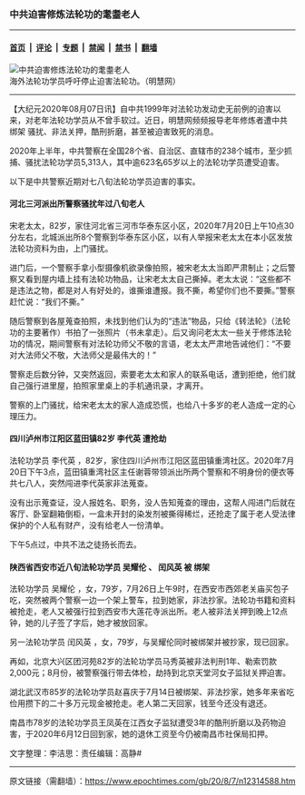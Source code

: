 ### 中共迫害修炼法轮功的耄耋老人

---

#### [首页](../../../..?n12314588) &nbsp;|&nbsp; [评论](../../../../../epoch-comment?n12314588) &nbsp;|&nbsp; [专题](../../../../../epoch-special?n12314588) &nbsp;|&nbsp; [禁闻](../../../../../epoch-news?n12314588) &nbsp;|&nbsp; [禁书](../../../../../books?n12314588) &nbsp;|&nbsp; [翻墙](https://github.com/gfw-breaker/nogfw/blob/master/README.md?n12314588)


<div><img alt="中共迫害修炼法轮功的耄耋老人" class="attachment-djy_600_400 size-djy_600_400 wp-post-image" src="https://i.epochtimes.com/assets/uploads/2020/08/2018-6-20-mh-dc-grand-parade-08-600x400.jpg"/>
<div class="caption">
 海外法轮功学员呼吁停止迫害法轮功。（明慧网）
</div></div><hr/><div class="post_content" id="artbody" itemprop="articleBody">
 <!-- article content begin -->
 <p>
  【大纪元2020年08月07日讯】自中共1999年对法轮功发动史无前例的迫害以来，对老年法轮功学员从不曾手软过。近日，明慧网频频报导老年修炼者遭中共
  <ok href="https://www.epochtimes.com/gb/tag/%E7%BB%91%E6%9E%B6.html">
   绑架
  </ok>
  骚扰、非法关押，酷刑折磨，甚至被迫害致死的消息。
 </p>
 <p>
  2020年上半年，中共警察在全国28个省、自治区、直辖市的238个城市，至少抓捕、骚扰法轮功学员5,313人，其中逾623名65岁以上的法轮功学员遭受迫害。
 </p>
 <p>
  以下是中共警察近期对七八旬法轮功学员迫害的事实。
 </p>
 <h4>
  <b>
   河北三河派出所警察骚扰年过八旬老人
  </b>
 </h4>
 <p>
  宋老太太，82岁，家住河北省三河市华泰东区小区，2020年7月20日上午10点30分左右，北城派出所8个警察到华泰东区小区，以有人举报宋老太太在本小区发放法轮功资料为由，上门骚扰。
 </p>
 <p>
  进门后，一个警察手拿小型摄像机欲录像拍照，被宋老太太当即严肃制止；之后警察又看到屋内墙上挂有法轮功物品，让宋老太太自己撕掉。老太太说：“这些都不是违法之物，都是对人有好处的，谁撕谁遭报。我不撕，希望你们也不要撕。”警察赶忙说：“我们不撕。”
 </p>
 <p>
  随后警察到各屋蒐查拍照，未找到他们认为的“违法”物品，只给《转法轮》（法轮功的主要著作）书拍了一张照片（书未拿走）。后又询问老太太一些关于修炼法轮功的情况，期间警察有对法轮功师父不敬的言语，老太太严肃地告诫他们：“不要对大法师父不敬，大法师父是最伟大的！”
 </p>
 <p>
  警察走后数分钟，又突然返回，索要老太太和家人的联系电话，遭到拒绝，他们就自己强行进里屋，拍照家里桌上的手机通讯录，才离开。
 </p>
 <p>
  警察的上门骚扰，给宋老太太的家人造成恐慌，也给八十多岁的老人造成一定的心理压力。
 </p>
 <div class="ar_articleContent" id="ar_bArticleContent">
  <h4>
   <b>
    四川泸州市江阳区蓝田镇82岁
    <ok href="https://www.epochtimes.com/gb/tag/%E6%9D%8E%E4%BB%A3%E8%8B%B1.html">
     李代英
    </ok>
    遭抢劫
   </b>
  </h4>
  <p>
   法轮功学员
   <ok href="https://www.epochtimes.com/gb/tag/%E6%9D%8E%E4%BB%A3%E8%8B%B1.html">
    李代英
   </ok>
   ，82岁，家住四川泸州市江阳区蓝田镇重湾社区。2020年7月20日下午3点，蓝田镇重湾社区主任谢蓉带领派出所两个警察和不明身份的便衣等共七八人，突然闯进李代英家非法蒐查。
  </p>
  <p>
   没有出示蒐查证，没人报姓名、职务，没人告知蒐查的理由，这帮人闯进门后就在客厅、卧室翻箱倒柜，一盒未开封的染发剂被撕得稀烂，还抢走了属于老人受法律保护的个人私有财产，没有给老人一份清单。
  </p>
  <p>
   下午5点过，中共不法之徒扬长而去。
  </p>
  <h4>
   <b>
    陕西省西安市近八旬法轮功学员
    <ok href="https://www.epochtimes.com/gb/tag/%E5%90%B4%E8%80%80%E4%BC%A6.html">
     吴耀伦
    </ok>
    、
    <ok href="https://www.epochtimes.com/gb/tag/%E9%97%B0%E9%A3%8E%E8%8B%B1.html">
     闰风英
    </ok>
    被
    <ok href="https://www.epochtimes.com/gb/tag/%E7%BB%91%E6%9E%B6.html">
     绑架
    </ok>
   </b>
  </h4>
  <p>
   法轮功学员
   <ok href="https://www.epochtimes.com/gb/tag/%E5%90%B4%E8%80%80%E4%BC%A6.html">
    吴耀伦
   </ok>
   ，女，79岁，7月26日上午9时，在西安市西郊老关庙买包子吃，突然被两个警察一边一个架上警车，拉到她家，非法抄家。法轮功书籍和资料被抢走，老人又被强行拉到西安市大莲花寺派出所。老人被非法关押到晚上12点钟，她的儿子签了字后，她才被放回家。
  </p>
  <p>
   另一法轮功学员
   <ok href="https://www.epochtimes.com/gb/tag/%E9%97%B0%E9%A3%8E%E8%8B%B1.html">
    闰风英
   </ok>
   ，女，79岁，与吴耀伦同时被绑架并被抄家，现已回家。
  </p>
  <p>
   再如，北京大兴区团河苑82岁的法轮功学员马秀英被非法判刑1年、勒索罚款2,000元；8月份，被警察强行带去体检，劫持到北京天堂河女子监狱关押迫害。
  </p>
  <p>
   湖北武汉市85岁的法轮功学员赵喜庆于7月14日被绑架、非法抄家，她多年来省吃俭用攒下的二十多万元现金被抢走。老人第二天回家，钱至今还没有退还。
  </p>
  <p>
   南昌市78岁的法轮功学员王凤英在江西女子监狱遭受3年的酷刑折磨以及药物迫害，于2020年6月12日回到家，她的退休工资至今仍被南昌市社保局扣押。
  </p>
  <p>
   文字整理：李洁思：责任编辑：高静#
  </p>
 </div>
 <!-- article content end -->
 <div id="below_article_ad">
 </div>
</div>


---

原文链接（需翻墙）：https://www.epochtimes.com/gb/20/8/7/n12314588.htm